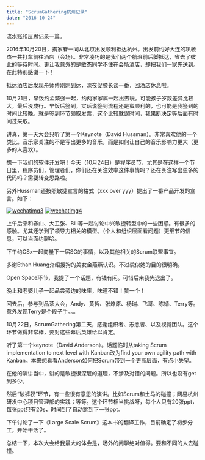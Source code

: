 ```yaml
---
title: "ScrumGathering杭州记录"
date: "2016-10-24"
---
```


流水账和反思记录一篇。

2016年10月20日，携家眷一同从北京出发顺利抵达杭州。出发前约好大连的巩敏杰一共打车前往酒店（会场）。非常凑巧的是我们两个航班前后脚抵达，省去了彼此的等待时间。更让我意外的是敏杰同学不住在会场酒店，却把我们一家先送到。在此特别感谢一下！

抵达酒店后发现舟师傅刚刚到达，深夜促膝长谈一番，回酒店休息啦。

10月21日，早饭约孟繁强一起，约两家家属一起出去玩。可能孩子岁数差异比较大，最后没成行。早饭后签到，实话说签到流程还是蛮顺利的，也可能是我签到的时间比较晚。就是签到环节领取发票，这个比较耽误时间，我果断决定等后面有时间过来取。

讲真，第一天大会只听了第一个Keynote（David Hussman）。非常喜欢他的一个类比。音乐家关注的不是写出更多的音乐，而是如何让自己的音乐影响力更大（更多的人喜欢）。

想一下我们的软件开发吧！今天（10月24日）是程序员节，尤其是在这样一个节日里，程序员们，管理者们，你们还在关注效率这件事情吗？还在关注写出更多的代码吗？需要转变思路啦。

另外Hussman还按照敏捷宣言的格式（xxx over yyy）提出了一番产品开发的宣言。如下：

[![wechatimg3](/wp-content/uploads/2016/10/WechatIMG3.jpeg)](http://bobjiang.com/scrumgathering-regional-hangzhou-2016/wechatimg3/#main) [![wechatimg4](/wp-content/uploads/2016/10/WechatIMG4.jpeg)](http://bobjiang.com/scrumgathering-regional-hangzhou-2016/wechatimg4/#main)

上午后来和春山、大卫张、Bill等一起讨论中兴敏捷转型中的一些困惑。有很多的感触。尤其还学到了领导力相关的模型。（个人和组织层面看问题）更细节的信息，可以当面约聊哈。

下午约CSx一起商量下一届SG的事情，以及其他相关的Scrum联盟事宜。

多谢Ethan Huang介绍搜狗的美女金燕燕认识。不过貌似她的目的很明确。

Open Space环节，我提了一个话题，有钱有闲。可惜后来我先退出了。

晚上和老婆儿子一起品尝旁边的味庄，味道不错！赞一个！

回去后，参与到品茶大会，Andy、黄哲、张燎原、杨瑞、飞哥、陈婧、Terry等。意外发现Terry是个段子手。。。

10月22日，ScrumGathering第二天，感谢组织者、志愿者、以及视觉团队。这个环节做得非常棒，要对这些幕后英雄给以肯定。

听了第一个keynote（David Anderson）。话题临时从taking Scrum implementation to next level with Kanban改为find your own agility path with Kanban。本来想看看Anderson如何把Scrum带到一个更高层面，有点小失望。

在他的演讲当中，讲的是敏捷很深层的道理，不涉及对错的问题。所以也没有get到多少。

然后“破裤衩”环节，有一些很有意思的演讲。比如Scrum和土马的碰撞；网易杭州研发中心项目管理部的实践；等等。这个环节相当挑战呀，每个人只有20张ppt，每张ppt只有20s，时间到了自动跳到下一张ppt。

下午讨论了一下《Large Scale Scrum》这本书的翻译工作，目前确定了初步分工，开始干活了。

总结一下，本次大会给我最大的体会是，场外的闲聊绝对值得。要和不同的人去碰撞。
